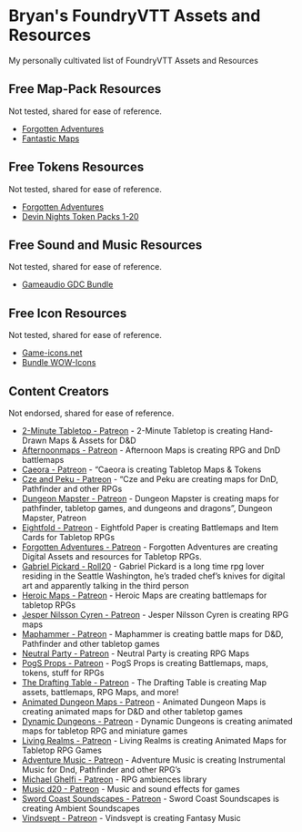 # Bryan's FoundryVTT Assets and Resources
My personally cultivated list of FoundryVTT Assets and Resources

## Free Map-Pack Resources
Not tested, shared for ease of reference.
- [Forgotten Adventures](https://www.forgotten-adventures.net/live-gallery/)
- [Fantastic Maps](http://www.fantasticmaps.com/free-stuff/)

## Free Tokens Resources
Not tested, shared for ease of reference.
- [Forgotten Adventures](https://www.forgotten-adventures.net/live-gallery/)
- [Devin Nights Token Packs 1-20](https://immortalnights.com/tokensite/?product=all-free-tokens-in-one-file)

## Free Sound and Music Resources
Not tested, shared for ease of reference.
- [Gameaudio GDC Bundle](https://foundry-vtt-community.github.io/wiki/Community-Media/#gameaudiogdc-bundle)

## Free Icon Resources
Not tested, shared for ease of reference.
- [Game-icons.net](https://foundry-vtt-community.github.io/wiki/Community-Media/#game-iconsnet)
- [Bundle WOW-Icons](https://foundry-vtt-community.github.io/wiki/Community-Media/#bundle-wow-icons)

## Content Creators
Not endorsed, shared for ease of reference.
- [2-Minute Tabletop - Patreon](https://www.patreon.com/2minutetabletop) - 2-Minute Tabletop is creating Hand-Drawn Maps & Assets for D&D
- [Afternoonmaps - Patreon](https://www.patreon.com/afternoonmaps/posts) - Afternoon Maps is creating RPG and DnD battlemaps
- [Caeora - Patreon](https://www.patreon.com/caeora) - “Caeora is creating Tabletop Maps & Tokens
- [Cze and Peku - Patreon](https://www.patreon.com/czepeku/posts) - “Cze and Peku are creating maps for DnD, Pathfinder and other RPGs
- [Dungeon Mapster - Patreon](https://www.patreon.com/dungeonmapster/posts) - Dungeon Mapster is creating maps for pathfinder, tabletop games, and dungeons and dragons”, Dungeon Mapster, Patreon
- [Eightfold - Patreon](https://www.patreon.com/EightfoldPaper/posts) - Eightfold Paper is creating Battlemaps and Item Cards for Tabletop RPGs
- [Forgotten Adventures - Patreon](https://www.patreon.com/forgottenadventures) - Forgotten Adventures are creating Digital Assets and resources for Tabletop RPGs.
- [Gabriel Pickard - Roll20](https://marketplace.roll20.net/browse/publisher/64/gabriel-pickard) - Gabriel Pickard is a long time rpg lover residing in the Seattle Washington, he’s traded chef’s knives for digital art and apparently talking in the third person
- [Heroic Maps - Patreon](https://www.patreon.com/heroicmaps/posts) - Heroic Maps are creating battlemaps for tabletop RPGs
- [Jesper Nilsson Cyren - Patreon](https://www.patreon.com/CyrensMaps/posts) - Jesper Nilsson Cyren is creating RPG maps
- [Maphammer - Patreon](https://www.patreon.com/maphammer/posts) - Maphammer is creating battle maps for D&D, Pathfinder and other tabletop games
- [Neutral Party - Patreon](https://www.patreon.com/neutralparty/posts) - Neutral Party is creating RPG Maps
- [PogS Props - Patreon](https://www.patreon.com/PogS_Props) - PogS Props is creating Battlemaps, maps, tokens, stuff for RPGs
- [The Drafting Table - Patreon](https://www.patreon.com/draftingtable) - The Drafting Table is creating Map assets, battlemaps, RPG Maps, and more!
- [Animated Dungeon Maps - Patreon](https://www.patreon.com/animatedmaps/posts) - Animated Dungeon Maps is creating animated maps for D&D and other tabletop games
- [Dynamic Dungeons - Patreon](https://www.patreon.com/dynamicdungeons/overview) - Dynamic Dungeons is creating animated maps for tabletop RPG and miniature games
- [Living Realms - Patreon](https://www.patreon.com/LivingRealms/posts) - Living Realms is creating Animated Maps for Tabletop RPG Games
- [Adventure Music - Patreon](https://www.patreon.com/adventuremusicjr) - Adventure Music is creating Instrumental Music for Dnd, Pathfinder and other RPG’s
- [Michael Ghelfi - Patreon](https://www.patreon.com/MichaelGhelfi) - RPG ambiences library
- [Music d20 - Patreon](https://www.patreon.com/musicd20) - Music and sound effects for games
- [Sword Coast Soundscapes - Patreon](https://www.patreon.com/swordcoastsoundscapes) - Sword Coast Soundscapes is creating Ambient Soundscapes
- [Vindsvept - Patreon](https://www.patreon.com/Vindsvept) - Vindsvept is creating Fantasy Music
